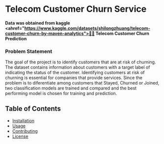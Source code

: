 # Telecom Customer Churn Service
#### Data was obtained from kaggle <ahref="https://www.kaggle.com/datasets/shilongzhuang/telecom-customer-churn-by-maven-analytics">🙁📡 Telecom Customer Churn Prediction<a>
### Problem Statement
The goal of the project is to identify customers that are at risk of churning. The dataset contains information about customers with a target label of indicating the status of the customer.
Identifying customers at risk of churning is essential for companies that provide services. Since the problem is to diferentiate among customers that Stayed, Churned or Joined, two classification models are trained and compared and the best performing model is chosen for training and prediction.

## Table of Contents

- [Installation](#installation)
- [Usage](#usage)
- [Contributing](#contributing)
- [License](#license)
